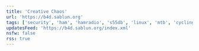 ```yaml
---
title: 'Creative Chaos'
url: 'https://b4d.sablun.org'
tags: ['security', 'ham', 'hamradio', 's55db', 'linux', 'mtb', 'cycling']
updatesFeed: 'https://b4d.sablun.org/index.xml'
nsfw: false
rss: true
---
```

